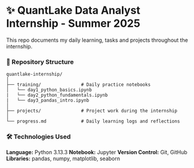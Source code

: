 # ✨ QuantLake Data Analyst Internship - Summer 2025

This repo documents my daily learning, tasks and projects throughout the internship.

### 📁 Repository Structure

```
quantlake-internship/
│
├── training/               # Daily practice notebooks
│   └── day1_python_basics.ipynb
|   └── day2_python_fundamentals.ipynb
|   └── day3_pandas_intro.ipynb
│
├── projects/               # Project work during the internship
│
└── progress.md             # Daily learning logs and reflections
```

### 🛠️ Technologies Used

**Language:** Python 3.13.3
**Notebook:** Jupyter
**Version Control:** Git, GitHub
**Libraries:** pandas, numpy, matplotlib, seaborn
